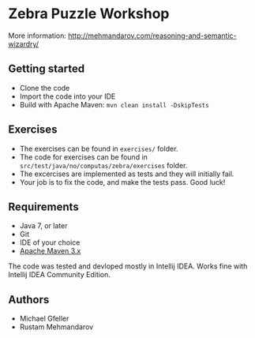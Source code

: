 # Zebra Puzzle Workshop

More information: http://mehmandarov.com/reasoning-and-semantic-wizardry/

## Getting started
* Clone the code
* Import the code into your IDE
* Build with Apache Maven: ```mvn clean install -DskipTests```

## Exercises
* The exercises can be found in ```exercises/``` folder.
* The code for exercises can be found in ```src/test/java/no/computas/zebra/exercises``` folder. 
* The excercises are implemented as tests and they will initially fail.
* Your job is to fix the code, and make the tests pass. Good luck!

## Requirements
* Java 7, or later
* Git
* IDE of your choice
* [Apache Maven 3.x][1]

The code was tested and devloped mostly in Intellij IDEA. Works fine with Intellij IDEA Community Edition.

## Authors
* Michael Gfeller
* Rustam Mehmandarov

[1]: https://maven.apache.org/
[2]: https://en.wikipedia.org/wiki/Zebra_Puzzle
